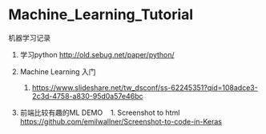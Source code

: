 # Machine_Learning_Tutorial
机器学习记录

1) 学习python http://old.sebug.net/paper/python/
2) Machine Learning 入门
    1. https://www.slideshare.net/tw_dsconf/ss-62245351?qid=108adce3-2c3d-4758-a830-95d0a57e46bc
    
3) 前端比较有趣的ML DEMO
    1. Screenshot to html https://github.com/emilwallner/Screenshot-to-code-in-Keras
